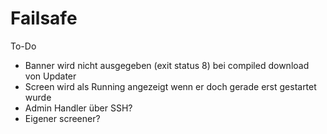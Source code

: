# Failsafe

To-Do
- Banner wird nicht ausgegeben (exit status 8) bei compiled download von Updater
- Screen wird als Running angezeigt wenn er doch gerade erst gestartet wurde
- Admin Handler über SSH?
- Eigener screener?

